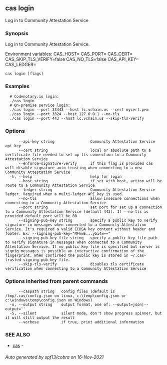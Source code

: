 ## cas login

Log in to Community Attestation Service

### Synopsis

Log in to Community Attestation Service.

Environment variables:
CAS_HOST=
CAS_PORT=
CAS_CERT=
CAS_SKIP_TLS_VERIFY=false
CAS_NO_TLS=false
CAS_API_KEY=
CAS_LEDGER=


```
cas login [flags]
```

### Examples

```
  # Codenotary.io login:
  ./cas login
  # On-premise service login:
  ./cas login --port 33443 --host lc.vchain.us --cert mycert.pem
  ./cas login --port 3324 --host 127.0.0.1 --no-tls
  ./cas login --port 443 --host lc.vchain.us --skip-tls-verify
```

### Options

```
      --api-key string                Community Attestation Service api key
      --cert string                   local or absolute path to a certificate file needed to set up tls connection to a Community Attestation Service
      --enforce-signature-verify      if this flag is provided cas will disable signature auto trusting when connecting to a new Community Attestation Service
  -h, --help                          help for login
      --host string                   if set with host, action will be route to a Community Attestation Service
      --ledger string                 Community Attestation Service ledger. Required when a multi-ledger API key is used.
      --no-tls                        allow insecure connections when connecting to a Community Attestation Service
      --port string                   set port for set up a connection to a Community Attestation Service (default 443). If --no-tls is provided default port will be 80
      --signing-pub-key string        specify a public key to verify signature in messages when connected to a Community Attestation Service. It's required a valid ECDSA key content without header and footer. Ex: --signing-pub-key="MFkwE...y5i4w=="
      --signing-pub-key-file string   specify a public key file path to verify signature in messages when connected to a Community Attestation Service. If no public key file is specified but server is signig messages is possible an interactive confirmation of the fingerprint. When confirmed the public key is stored in ~/.cas-trusted-signing-pub-key file.
      --skip-tls-verify               disables tls certificate verification when connecting to a Community Attestation Service
```

### Options inherited from parent commands

```
      --caspath string   config files (default is /tmp/.cas/config.json on linux, c:\temp\config.json or c:\windows\temp\config.json on Windows)
  -o, --output string    output format, one of: --output=json|--output=''
  -S, --silent           silent mode, don't show progress spinner, but it will still output the result
      --verbose          if true, print additional information
```

### SEE ALSO

* [cas](cas.md)	 - 

###### Auto generated by spf13/cobra on 16-Nov-2021
